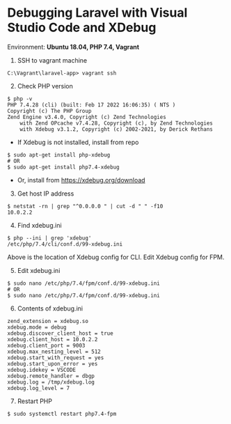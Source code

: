# Debugging Laravel with Visual Studio Code and XDebug

Environment: **Ubuntu 18.04, PHP 7.4, Vagrant**

1. SSH to vagrant machine
```
C:\Vagrant\laravel-app> vagrant ssh
```

2. Check PHP version
```
$ php -v
PHP 7.4.28 (cli) (built: Feb 17 2022 16:06:35) ( NTS )
Copyright (c) The PHP Group
Zend Engine v3.4.0, Copyright (c) Zend Technologies
    with Zend OPcache v7.4.28, Copyright (c), by Zend Technologies
    with Xdebug v3.1.2, Copyright (c) 2002-2021, by Derick Rethans
```
- If Xdebug is not installed, install from repo
```
$ sudo apt-get install php-xdebug
# OR
$ sudo apt-get install php7.4-xdebug
```
- Or, install from <https://xdebug.org/download>

3. Get host IP address
```
$ netstat -rn | grep "^0.0.0.0 " | cut -d " " -f10
10.0.2.2
```

4. Find xdebug.ini
```
$ php --ini | grep 'xdebug'
/etc/php/7.4/cli/conf.d/99-xdebug.ini
```
Above is the location of Xdebug config for CLI. Edit Xdebug config for FPM.

5. Edit xdebug.ini
```
$ sudo nano /etc/php/7.4/fpm/conf.d/99-xdebug.ini
# OR
$ sudo nano /etc/php/7.4/fpm/conf.d/99-xdebug.ini
```

6. Contents of xdebug.ini
```
zend_extension = xdebug.so
xdebug.mode = debug
xdebug.discover_client_host = true
xdebug.client_host = 10.0.2.2
xdebug.client_port = 9003
xdebug.max_nesting_level = 512
xdebug.start_with_request = yes
xdebug.start_upon_error = yes
xdebug.idekey = VSCODE
xdebug.remote_handler = dbgp
xdebug.log = /tmp/xdebug.log
xdebug.log_level = 7
```

7. Restart PHP
```
$ sudo systemctl restart php7.4-fpm
```
